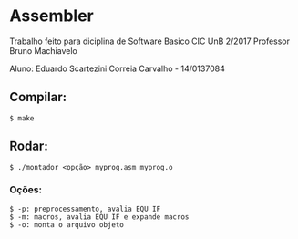 # Assembler

Trabalho feito para diciplina de Software Basico CIC UnB 2/2017
Professor Bruno Machiavelo

Aluno: Eduardo Scartezini Correia Carvalho - 14/0137084


## Compilar:
	$ make 

## Rodar:
	$ ./montador <opção> myprog.asm myprog.o

### Oções:
	$ -p: preprocessamento, avalia EQU IF
	$ -m: macros, avalia EQU IF e expande macros
	$ -o: monta o arquivo objeto
